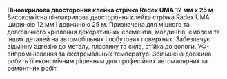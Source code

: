 **Піноакрилова двостороння клейка стрічка Radex UMA 12 мм х 25 м**  
Високоякісна піноакрилова двостороння клейка стрічка Radex UMA шириною 12 мм і довжиною 25 м. Призначена для міцного та довговічного кріплення декоративних елементів, молдингів, емблем та інших деталей на автомобільних і побутових поверхнях. Забезпечує відмінну адгезію до металу, пластику та скла, стійка до вологи, УФ-випромінювання та екстремальних температур. Збільшена довжина робить її економічним рішенням для професійних автомалярних та ремонтних робіт.
